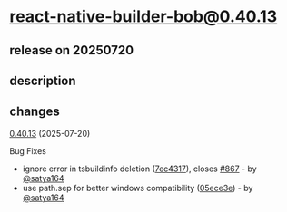 # react-native-builder-bob@0.40.13

## release on 20250720

## description

## changes

<a href="https://github.com/callstack/react-native-builder-bob/compare/react-native-builder-bob@0.40.12...react-native-builder-bob@0.40.13">0.40.13</a> (2025-07-20)

Bug Fixes

* ignore error in tsbuildinfo deletion (<a href="https://github.com/callstack/react-native-builder-bob/commit/7ec43176305b4aafaf1a199b8856153b630c97a1">7ec4317</a>), closes <a href="https://github.com/callstack/react-native-builder-bob/issues/867" data-hovercard-type="issue" data-hovercard-url="/callstack/react-native-builder-bob/issues/867/hovercard">#867</a> - by <a class="user-mention notranslate" data-hovercard-type="user" data-hovercard-url="/users/satya164/hovercard" data-octo-click="hovercard-link-click" data-octo-dimensions="link_type:self" href="https://github.com/satya164">@satya164</a>
* use path.sep for better windows compatibility (<a href="https://github.com/callstack/react-native-builder-bob/commit/05ece3eef7037a66bb886ce73d1f9da1c9335f46">05ece3e</a>) - by <a class="user-mention notranslate" data-hovercard-type="user" data-hovercard-url="/users/satya164/hovercard" data-octo-click="hovercard-link-click" data-octo-dimensions="link_type:self" href="https://github.com/satya164">@satya164</a>

